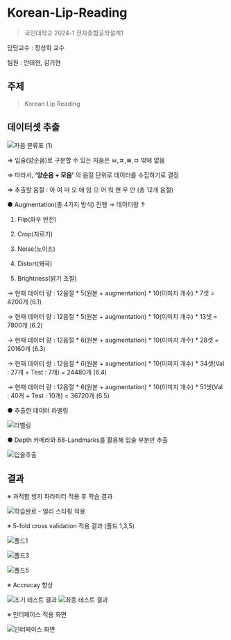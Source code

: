 # Korean-Lip-Reading

> 국민대학교 2024-1 전자종합공학설계1

담당교수 : 정성희 교수

팀원 : 안태현, 김기현

## 주제
> Korean Lip Reading

## 데이터셋 추출
![자음 분류표 (1)](https://github.com/ahntae98/Korean-Lip-Reading/assets/133379277/5a65cb3a-c025-4980-8b02-a3301e67a342)

⇒ 입술(양순음)로 구분할 수 있는 자음은 ㅂ,ㅍ,ㅃ,ㅁ 밖에 없음

⇒ 따라서, **‘양순음 + 모음’** 의 음절 단위로 데이터를 수집하기로 결정

⇒ 추출할 음절 : 아 여 마 오 애 임 으 어 워 왠 우 안 (총 12개 음절)

● Augmentation(총 4가지 방식) 진행 → 데이터량 ↑
1. Flip(좌우 반전)

2. Crop(자르기)
  
3. Noise(노이즈)
  
4. Distort(왜곡)
  
5. Brightness(밝기 조절)

→ 현재 데이터 량 : 12음절 * 5(원본 + augmentation) * 10(이미지 개수) * 7셋 = 4200개 (6.1)

→ 현재 데이터 량 : 12음절 * 5(원본 + augmentation) * 10(이미지 개수) * 13셋 = 7800개 (6.2)

→ 현재 데이터 량 : 12음절 * 6(원본 + augmentation) * 10(이미지 개수) * 28셋 = 20160개 (6.3)

→ 현재 데이터 량 : 12음절 * 6(원본 + augmentation) * 10(이미지 개수) * 34셋(Val : 27개 + Test : 7개) = 24480개 (6.4)

→ 현재 데이터 량 : 12음절 * 6(원본 + augmentation) * 10(이미지 개수) * 51셋(Val : 40개 + Test : 10개) = 36720개 (6.5)

● 추출한 데이터 라벨링

![라벨링](https://github.com/ahntae98/Korean-Lip-Reading/assets/133379277/cc72a1a5-b5e9-479a-b774-8a3a2127c8da)

● Depth 카메라와 68-Landmarks를 활용해 입술 부분만 추출

![입술추출](https://github.com/ahntae98/Korean-Lip-Reading/assets/133379277/4829fb99-333b-490c-a459-2af444d24b6d)


## 결과
※ 과적합 방지 파라미터 적용 후 학습 결과

![학습완료 - 얼리 스타핑 적용](https://github.com/ahntae98/Korean-Lip-Reading/assets/133379277/aa0503d3-8aa4-419e-b697-19debf008651)

※ 5-fold cross validation 적용 결과 (폴드 1,3,5)

![폴드1](https://github.com/ahntae98/Korean-Lip-Reading/assets/133379277/bd8ee45c-c265-43c6-a434-53c5c3f9ed58)

![폴드3](https://github.com/ahntae98/Korean-Lip-Reading/assets/133379277/826c3209-5355-42db-9401-565151e57871)

![폴드5](https://github.com/ahntae98/Korean-Lip-Reading/assets/133379277/31019f1a-3d4f-4cd7-854b-b4ebe7972fc7)


※ Accrucay 향상

![초기 테스트 결과](https://github.com/ahntae98/Korean-Lip-Reading/assets/133379277/a261096b-052d-46b3-beee-99b1b8926564) 
![최종 테스트 결과](https://github.com/ahntae98/Korean-Lip-Reading/assets/133379277/cceba588-5a92-4af3-a771-eaffbd1522dc)


※ 인터페이스 적용 화면

![인터페이스 화면](https://github.com/ahntae98/Korean-Lip-Reading/assets/133379277/c7925695-f0b8-4339-aa08-157a02dd0f2e)

